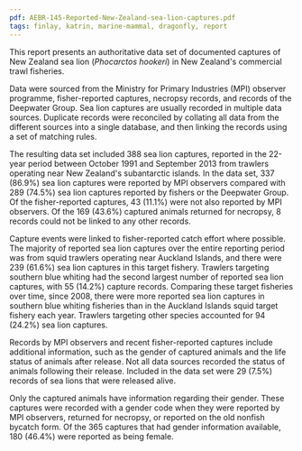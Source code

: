 ```yaml
---
pdf: AEBR-145-Reported-New-Zealand-sea-lion-captures.pdf
tags: finlay, katrin, marine-mammal, dragonfly, report
---
```

This report presents an authoritative data set of documented captures of New Zealand sea lion (*Phocarctos
hookeri*) in New Zealand's commercial trawl fisheries.

Data were sourced from the Ministry for Primary Industries (MPI) observer programme, fisher-reported
captures, necropsy records, and records of the Deepwater Group. Sea lion captures are usually recorded in
multiple data sources. Duplicate records were reconciled by collating all data from the different sources
into a single database, and then linking the records using a set of matching rules.

The resulting data set included 388 sea lion captures, reported in the 22-year period between October
1991 and September 2013 from trawlers operating near New Zealand's subantarctic islands. In the data
set, 337 (86.9%) sea lion captures were reported by MPI observers compared with 289 (74.5%) sea
lion captures reported by fishers or the Deepwater Group. Of the fisher-reported captures, 43 (11.1%)
were not also reported by MPI observers. Of the 169 (43.6%) captured animals returned for necropsy, 8
records could not be linked to any other records.

Capture events were linked to fisher-reported catch effort where possible. The majority of reported sea
lion captures over the entire reporting period was from squid trawlers operating near Auckland Islands,
and there were 239 (61.6%) sea lion captures in this target fishery. Trawlers targeting southern blue
whiting had the second largest number of reported sea lion captures, with 55 (14.2%) capture records.
Comparing these target fisheries over time, since 2008, there were more reported sea lion captures in
southern blue whiting fisheries than in the Auckland Islands squid target fishery each year. Trawlers
targeting other species accounted for 94 (24.2%) sea lion captures.

Records by MPI observers and recent fisher-reported captures include additional information, such as
the gender of captured animals and the life status of animals after release. Not all data sources recorded
the status of animals following their release. Included in the data set were 29 (7.5%) records of sea lions
that were released alive.

Only the captured animals have information regarding their gender. These captures were recorded with
a gender code when they were reported by MPI observers, returned for necropsy, or reported on the old
nonfish bycatch form. Of the 365 captures that had gender information available, 180 (46.4%) were
reported as being female.
